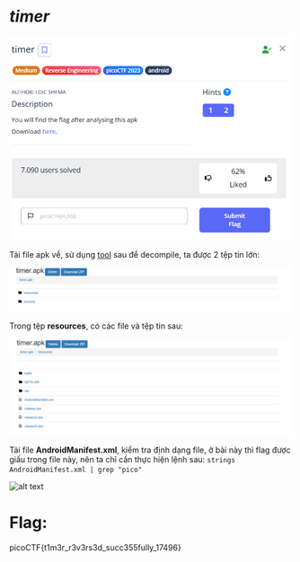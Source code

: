 ***timer***
===

![alt text](image.png)

Tải file apk về, sử dụng [tool](http://www.javadecompilers.com/apk) sau để decompile, ta được 2 tệp tin lớn:

![alt text](image-1.png)

Trong tệp **resources**, có các file và tệp tin sau:

![alt text](image-2.png)

Tải file **AndroidManifest.xml**, kiểm tra định dạng file, ở bài này thì flag được giấu trong file này, nên ta chỉ cần thực hiện lệnh sau:
```strings AndroidManifest.xml | grep "pico"```

![alt text](image-3.png)

Flag:
===
picoCTF{t1m3r_r3v3rs3d_succ355fully_17496}
